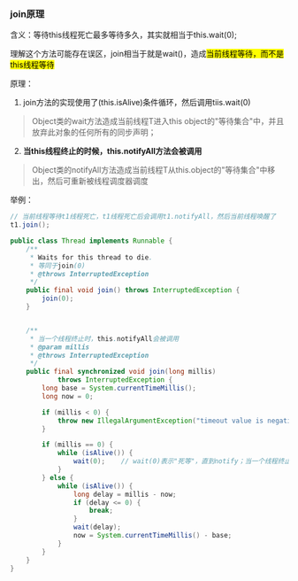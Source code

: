 

### join原理
含义：等待this线程死亡最多等待多久，其实就相当于this.wait(0);

理解这个方法可能存在误区，join相当于就是wait()，造成<mark>当前线程等待，而不是this线程等待</mark>

原理：
1. join方法的实现使用了(this.isAlive)条件循环，然后调用tiis.wait(0)
> Object类的wait方法造成当前线程T进入this object的"等待集合"中，并且放弃此对象的任何所有的同步声明；
2. **当this线程终止的时候，this.notifyAll方法会被调用**
> Object类的notifyAll方法造成当前线程T从this.object的"等待集合"中移出，然后可重新被线程调度器调度

举例：
```java
// 当前线程等待t1线程死亡，t1线程死亡后会调用t1.notifyAll，然后当前线程唤醒了
t1.join();

```

```java
public class Thread implements Runnable {
	/**
     * Waits for this thread to die.
     * 等同于join(0)
	 * @throws InterruptedException
	 */
	public final void join() throws InterruptedException {
		join(0);
	}


	/**
     * 当一个线程终止时，this.notifyAll会被调用
	 * @param millis
	 * @throws InterruptedException
	 */
	public final synchronized void join(long millis)
			throws InterruptedException {
		long base = System.currentTimeMillis();
		long now = 0;

		if (millis < 0) {
			throw new IllegalArgumentException("timeout value is negative");
		}

		if (millis == 0) {
			while (isAlive()) {
				wait(0);    // wait(0)表示"死等"，直到notify；当一个线程终止时会调用notifyAll方法
			}
		} else {
			while (isAlive()) {
				long delay = millis - now;
				if (delay <= 0) {
					break;
				}
				wait(delay);
				now = System.currentTimeMillis() - base;
			}
		}
	}
}
```
